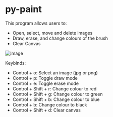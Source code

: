 # py-paint

This program allows users to:
- Open, select, move and delete images
- Draw, erase, and change colours of the brush                                           
- Clear Canvas

![image](https://user-images.githubusercontent.com/112285076/223603501-9c6af1b7-cfd9-4ab8-8673-dfdfde1211a2.png)

Keybinds:
- Control + o: Select an image (jpg or png)
- Control + p: Toggle draw mode
- Control + e: Toggle erase mode
- Control + Shift + r: Change colour to red
- Control + Shift + g: Change colour to green
- Control + Shift + b: Change colour to blue
- Control + b: Change colour to black
- Control + Shift + d: Clear canvas
